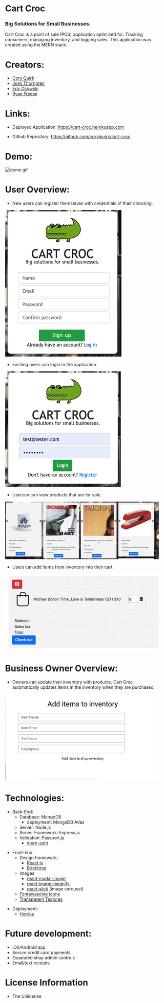 # Cart Croc
### Big Solutions for Small Businesses. 
Cart Croc is a point of sale (POS) application optimized for: Tracking consumers, managing inventory, and logging sales. This application was created using the MERN stack.

# Creators:
- [Cory Quirk](https://github.com/coryjquirk "Cory")
- [Josh Thorngren](https://github.com/josh8903 "Josh")
- [Eric Osowski](https://github.com/EricJamesOsowski "Eric")
- [Ryan Freese](https://github.com/KeepTheLidOnTight "Ryan")


# Links:
* Deployed Application: https://cart-croc.herokuapp.com

* Github Repository: https://github.com/coryjquirk/cart-croc

# Demo:
![demo gif](demo.gif)

# User Overview:
- New users can register themselves with credentials of their choosing.

![Register](register.jpeg)

- Existing users can login to the application.

![Login](login.jpeg)

- Usercan can view products that are for sale.

![Shop](shop.jpeg)

- Users can add items from inventory into their cart.

![fullCart](fullCart.jpeg)

# Business Owner Overview:
- Owners can update their inventory with products. Cart Croc automatically updates items in the inventory when they are purchased.

![Inventory](inventory.jpeg)

# Technologies: 
- Back-End:
    - Database: MongoDB
        - deployment: MongoDB Atlas
    - Server: Node.js
    - Server Framework: Express.js
    - Validation: Passport.js
        - [mern-auth](https://github.com/rishipr/mern-auth)

* Front-End:
    * Design framework: 
        * [React.js](https://reactjs.org/)
        * [Bootstrap](https://getbootstrap.com/)
    * Images:
        * [react-modal-image](https://github.com/aautio/react-modal-image)
        * [react-image-magnify](https://github.com/ethanselzer/react-image-magnify)
        * [react-slick](https://github.com/akiran/react-slick) (image carousel)
    * [Fontawesome icons](https://fontawesome.com/icons?d=gallery)
    * [Transparent Textures](https://www.transparenttextures.com/)

- Deployment:
    - [Heroku](https://dashboard.heroku.com/apps)
    
# Future development:
- iOS/Android app
- Secure credit card payments
- Expanded shop admin controls
- Email/text receipts

# License Information
* The Unlicense
